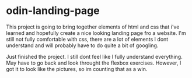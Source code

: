 # odin-landing-page

This project is going to bring together elements of html and css that i've learned and hopefully create a nice looking landing page fro a website. I'm still not fully comfortable with css, there are a lot of elements I dont understand and will probably have to do quite a bit of googling. 



Just finished the project. I still dont feel like I fully understand everything. May have to go back and look throught the flexbox exercises. However, I got it to look like the pictures, so im counting that as a win.